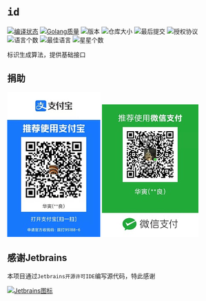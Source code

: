 # `id`
[![编译状态](https://github.ruijc.com:20443/api/badges/goexl/id/status.svg)](https://github.ruijc.com:20443/goexl/id)
[![Golang质量](https://goreportcard.com/badge/github.com/goexl/id)](https://goreportcard.com/report/github.com/goexl/id)
![版本](https://img.shields.io/github/go-mod/go-version/goexl/id)
![仓库大小](https://img.shields.io/github/repo-size/goexl/id)
![最后提交](https://img.shields.io/github/last-commit/goexl/id)
![授权协议](https://img.shields.io/github/license/goexl/id)
![语言个数](https://img.shields.io/github/languages/count/goexl/id)
![最佳语言](https://img.shields.io/github/languages/top/goexl/id)
![星星个数](https://img.shields.io/github/stars/goexl/id?style=social)

标识生成算法，提供基础接口

## 捐助

![支持宝](https://github.com/storezhang/donate/raw/master/alipay-small.jpg)
![微信](https://github.com/storezhang/donate/raw/master/weipay-small.jpg)

## 感谢Jetbrains

本项目通过`Jetbrains开源许可IDE`编写源代码，特此感谢

[![Jetbrains图标](https://resources.jetbrains.com/storage/products/company/brand/logos/jb_beam.svg)](https://www.jetbrains.com/?from=goexl/id)
